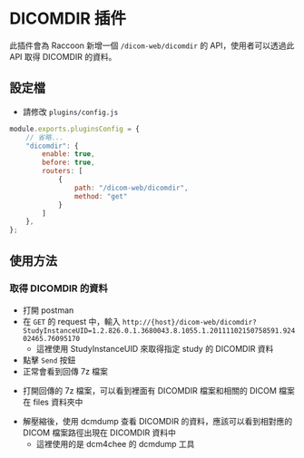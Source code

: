 <script>
    import { base } from "$app/paths";
    import CenterImage from "@raccoon-docs/core/src/components/CenterImage.svelte";

    let host = "{host}";
    let pageUrl = process.env.VERSION_PAGE_BASE_URL;
</script>

# DICOMDIR 插件

此插件會為 Raccoon 新增一個 `/dicom-web/dicomdir` 的 API，使用者可以透過此 API 取得 DICOMDIR 的資料。

## 設定檔
- 請修改 `plugins/config.js`
```js
module.exports.pluginsConfig = {
    // 省略...
    "dicomdir": {
        enable: true,
        before: true,
        routers: [
            {
                path: "/dicom-web/dicomdir",
                method: "get"
            }
        ]
    },
};
```

## 使用方法

### 取得 DICOMDIR 的資料

- 打開 postman
- 在 `GET` 的 request 中，輸入 `http://{host}/dicom-web/dicomdir?StudyInstanceUID=1.2.826.0.1.3680043.8.1055.1.20111102150758591.92402465.76095170`
  - 這裡使用 StudyInstanceUID 來取得指定 study 的 DICOMDIR 資料
- 點擊 `Send` 按鈕
- 正常會看到回傳 7z 檔案

<CenterImage
    src="{base}/plugin-list/dicomdir/postman-get-dicomdir.png"
    alt="Postman Get DICOMDIR"
    title="Postman Get DICOMDIR">
</CenterImage>

- 打開回傳的 7z 檔案，可以看到裡面有 DICOMDIR 檔案和相關的 DICOM 檔案在 files 資料夾中

<CenterImage
    src="{base}/plugin-list/dicomdir/open-dicomdir-7z.png"
    alt="Open DICOMDIR 7z"
    title="Open DICOMDIR 7z">
</CenterImage>

- 解壓縮後，使用 dcmdump 查看 DICOMDIR 的資料，應該可以看到相對應的 DICOM 檔案路徑出現在 DICOMDIR 資料中
  - 這裡使用的是 dcm4chee 的 dcmdump 工具

<CenterImage
    src="{base}/plugin-list/dicomdir/do-dcmdump.png"
    alt="Do dcmdump"
    title="Do dcmdump">
</CenterImage>
